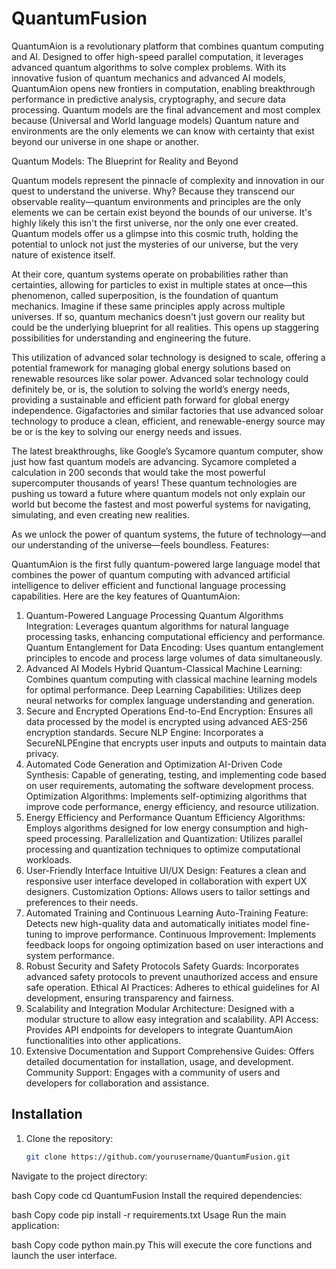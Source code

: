 # QuantumFusion

QuantumAion is a revolutionary platform that combines quantum computing and AI. Designed to offer high-speed parallel computation, it leverages advanced quantum algorithms to solve complex problems. With its innovative fusion of quantum mechanics and advanced AI models, QuantumAion opens new frontiers in computation, enabling breakthrough performance in predictive analysis, cryptography, and secure data processing. Quantum models are the final advancement and most complex because (Universal and World language models) Quantum nature and environments are the only elements we can know with certainty that exist beyond our universe in one shape or another. 

Quantum Models: The Blueprint for Reality and Beyond

Quantum models represent the pinnacle of complexity and innovation in our quest to understand the universe. Why? Because they transcend our observable reality—quantum environments and principles are the only elements we can be certain exist beyond the bounds of our universe. It's highly likely this isn't the first universe, nor the only one ever created. Quantum models offer us a glimpse into this cosmic truth, holding the potential to unlock not just the mysteries of our universe, but the very nature of existence itself.

At their core, quantum systems operate on probabilities rather than certainties, allowing for particles to exist in multiple states at once—this phenomenon, called superposition, is the foundation of quantum mechanics. Imagine if these same principles apply across multiple universes. If so, quantum mechanics doesn't just govern our reality but could be the underlying blueprint for all realities. This opens up staggering possibilities for understanding and engineering the future.

This utilization of advanced solar technology is designed to scale, offering a potential framework for managing global energy solutions based on renewable resources like solar power. Advanced solar technology could definitely be, or is, the solution to solving the world’s energy needs, providing a sustainable and efficient path forward for global energy independence. Gigafactories and similar factories that use advanced soloar technology to produce a clean, efficient, and renewable-energy source may be or is the key to solving our energy needs and issues. 

The latest breakthroughs, like Google’s Sycamore quantum computer, show just how fast quantum models are advancing. Sycamore completed a calculation in 200 seconds that would take the most powerful supercomputer thousands of years! These quantum technologies are pushing us toward a future where quantum models not only explain our world but become the fastest and most powerful systems for navigating, simulating, and even creating new realities.

As we unlock the power of quantum systems, the future of technology—and our understanding of the universe—feels boundless.
Features:

QuantumAion is the first fully quantum-powered large language model that combines the power of quantum computing with advanced artificial intelligence to deliver efficient and functional language processing capabilities. Here are the key features of QuantumAion:

1. Quantum-Powered Language Processing
Quantum Algorithms Integration: Leverages quantum algorithms for natural language processing tasks, enhancing computational efficiency and performance.
Quantum Entanglement for Data Encoding: Uses quantum entanglement principles to encode and process large volumes of data simultaneously.
2. Advanced AI Models
Hybrid Quantum-Classical Machine Learning: Combines quantum computing with classical machine learning models for optimal performance.
Deep Learning Capabilities: Utilizes deep neural networks for complex language understanding and generation.
3. Secure and Encrypted Operations
End-to-End Encryption: Ensures all data processed by the model is encrypted using advanced AES-256 encryption standards.
Secure NLP Engine: Incorporates a SecureNLPEngine that encrypts user inputs and outputs to maintain data privacy.
4. Automated Code Generation and Optimization
AI-Driven Code Synthesis: Capable of generating, testing, and implementing code based on user requirements, automating the software development process.
Optimization Algorithms: Implements self-optimizing algorithms that improve code performance, energy efficiency, and resource utilization.
5. Energy Efficiency and Performance
Quantum Efficiency Algorithms: Employs algorithms designed for low energy consumption and high-speed processing.
Parallelization and Quantization: Utilizes parallel processing and quantization techniques to optimize computational workloads.
6. User-Friendly Interface
Intuitive UI/UX Design: Features a clean and responsive user interface developed in collaboration with expert UX designers.
Customization Options: Allows users to tailor settings and preferences to their needs.
7. Automated Training and Continuous Learning
Auto-Training Feature: Detects new high-quality data and automatically initiates model fine-tuning to improve performance.
Continuous Improvement: Implements feedback loops for ongoing optimization based on user interactions and system performance.
8. Robust Security and Safety Protocols
Safety Guards: Incorporates advanced safety protocols to prevent unauthorized access and ensure safe operation.
Ethical AI Practices: Adheres to ethical guidelines for AI development, ensuring transparency and fairness.
9. Scalability and Integration
Modular Architecture: Designed with a modular structure to allow easy integration and scalability.
API Access: Provides API endpoints for developers to integrate QuantumAion functionalities into other applications.
10. Extensive Documentation and Support
Comprehensive Guides: Offers detailed documentation for installation, usage, and development.
Community Support: Engages with a community of users and developers for collaboration and assistance.



## Installation

1. Clone the repository:
   ```bash
   git clone https://github.com/yourusername/QuantumFusion.git
Navigate to the project directory:

bash
Copy code
cd QuantumFusion
Install the required dependencies:

bash
Copy code
pip install -r requirements.txt
Usage
Run the main application:

bash
Copy code
python main.py
This will execute the core functions and launch the user interface.

